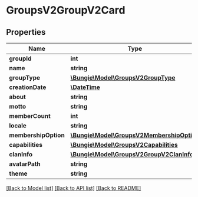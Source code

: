 # GroupsV2GroupV2Card

## Properties
Name | Type | Description | Notes
------------ | ------------- | ------------- | -------------
**groupId** | **int** |  | [optional] 
**name** | **string** |  | [optional] 
**groupType** | [**\Bungie\Model\GroupsV2GroupType**](GroupsV2GroupType.md) |  | [optional] 
**creationDate** | [**\DateTime**](\DateTime.md) |  | [optional] 
**about** | **string** |  | [optional] 
**motto** | **string** |  | [optional] 
**memberCount** | **int** |  | [optional] 
**locale** | **string** |  | [optional] 
**membershipOption** | [**\Bungie\Model\GroupsV2MembershipOption**](GroupsV2MembershipOption.md) |  | [optional] 
**capabilities** | [**\Bungie\Model\GroupsV2Capabilities**](GroupsV2Capabilities.md) |  | [optional] 
**clanInfo** | [**\Bungie\Model\GroupsV2GroupV2ClanInfo**](GroupsV2GroupV2ClanInfo.md) |  | [optional] 
**avatarPath** | **string** |  | [optional] 
**theme** | **string** |  | [optional] 

[[Back to Model list]](../README.md#documentation-for-models) [[Back to API list]](../README.md#documentation-for-api-endpoints) [[Back to README]](../README.md)


